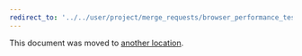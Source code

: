 ```yaml
---
redirect_to: '../../user/project/merge_requests/browser_performance_testing.md#configuring-browser-performance-testing'
---
```


This document was moved to [another location](../../user/project/merge_requests/browser_performance_testing.md#configuring-browser-performance-testing).

<!-- This redirect file can be deleted after February 1, 2021. -->
<!-- Before deletion, see: https://docs.gitlab.com/ee/development/documentation/#move-or-rename-a-page -->
